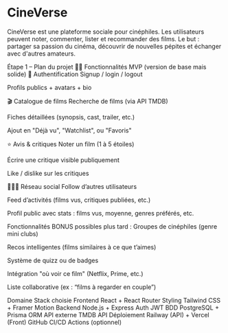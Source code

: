 # CineVerse
CineVerse est une plateforme sociale pour cinéphiles. Les utilisateurs peuvent noter, commenter, lister et recommander des films. Le but : partager sa passion du cinéma, découvrir de nouvelles pépites et échanger avec d'autres amateurs.

Étape 1 – Plan du projet
🧑‍💻 Fonctionnalités MVP (version de base mais solide)
🔐 Authentification
Signup / login / logout

Profils publics + avatars + bio

🎬 Catalogue de films
Recherche de films (via API TMDB)

Fiches détaillées (synopsis, cast, trailer, etc.)

Ajout en "Déjà vu", "Watchlist", ou "Favoris"

⭐ Avis & critiques
Noter un film (1 à 5 étoiles)

Écrire une critique visible publiquement

Like / dislike sur les critiques

🧑‍🤝‍🧑 Réseau social
Follow d’autres utilisateurs

Feed d’activités (films vus, critiques publiées, etc.)

Profil public avec stats : films vus, moyenne, genres préférés, etc.

Fonctionnalités BONUS possibles plus tard :
Groupes de cinéphiles (genre mini clubs)

Recos intelligentes (films similaires à ce que t’aimes)

Système de quizz ou de badges

Intégration "où voir ce film" (Netflix, Prime, etc.)

Liste collaborative (ex : “films à regarder en couple”)

Domaine	Stack choisie
Frontend	React + React Router
Styling	Tailwind CSS + Framer Motion
Backend	Node.js + Express
Auth	JWT
BDD	PostgreSQL + Prisma ORM
API externe	TMDB API
Déploiement	Railway (API) + Vercel (Front)
GitHub CI/CD	Actions (optionnel)
